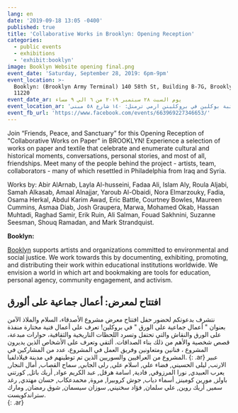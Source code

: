 ```yaml
---
lang: en
date: '2019-09-18 13:05 -0400'
published: true
title: 'Collaborative Works in Brooklyn: Opening Reception'
categories:
  - public events
  - exhibitions
  - 'exhibit:booklyn'
image: Booklyn Website opening final.png
event_date: 'Saturday, September 28, 2019: 6pm-9pm'
event_location: >-
  Booklyn: (Brooklyn Army Terminal) 140 58th St, Building B-7G, Brooklyn, NY
  11220
event_date_ar: يوم السبت ٢٨ سبتمبر ٢٠١٩ من ٦ الي ٩ مساء
event_location_ar: 'مكتبة بوكلين في بروكلينن ارمي ترمنل: ١٤٠ شارع ٥٨ مبنى B-7G'
event_fb_url: 'https://www.facebook.com/events/663969227346653/'
---
```

Join “Friends, Peace, and Sanctuary” for this Opening Reception of "Collaborative Works on Paper" in BROOKLYN! Experience a selection of works on paper and textile that celebrate and enumerate cultural and historical moments, conversations, personal stories, and most of all, friendships. Meet many of the people behind the project - artists, team, collaborators - many of which resettled in Philadelphia from Iraq and Syria. 

Works by: Abir AlArnab, Layla Al-husseini, Fadaa Ali, Islam Aly, Roula Aljabi, Samah Alkasab, Amaal Alnajjar, Yaroub Al-Obaidi, Nora Elmarzouky, Fadia, Osama Herkal, Abdul Karim Awad, Eric Battle, Courtney Bowles, Maureen Cummins, Asmaa Diab, Josh Graupera, Marwa, Mohamed Okab, Hassan Muhtadi, Raghad Samir, Erik Ruin, Ali Salman, Fouad Sakhnini, Suzanne Seesman, Shouq Ramadan, and Mark Strandquist.

**Booklyn:**

[Booklyn](https://booklyn.org) supports artists and organizations committed to environmental and social justice. We work towards this by documenting, exhibiting, promoting, and distributing their work within educational institutions worldwide. We envision a world in which art and bookmaking are tools for education, personal agency, community engagement, and activism.


## **افتتاح لمعرض: أعمال جماعية على ألورق**

نتشرف بدعوتكم لحضور حفل افتتاح معرض مشروع الأصدقاء، السلام والملاذ الآمن بعنوان " أعمال جماعية على الورق " في بروكلين!
تعرف على أعمال فنية مختارة منفذة على الورق والنقاش والتي تحتفل وتسرد اللحظات التاريخية والثقافية، حوارات مبدعة، قصص شخصية
والأهم من ذلك بناء الصداقات. 
ألتقي وتعرف على الأشخاص الذين يديرون المشروع ، فنانين ومتعاونين وفريق العمل في المشروع، عدد من المشاركين في المشروع من العراقيين والسوريين الذين تم توطينهم في مدينة فيلادلفيا.
{: .ar}
عبير الارنب, ليلى الحسيني, فضاء علي, اسلام علي, رلى الجابي, سماح القصاب, أمال النجار, يعرب العبيدي, نورا المرزوقي, فادية, اسامة هرقل, عبد الكريم عواد, أريك باتل, كورتني باولز, مورين كومينز, أسماء دياب, جوش كروبيرا, مروة, محمدعكاب, حسان مهتدي, رغد سمير, أريك روين, علي سلمان, فؤاد سخنيني, سوزان سيسمان, شوق رمضان, ومارك ستراندكويست.  
{: .ar}
